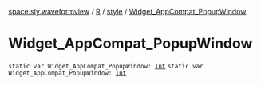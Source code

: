 [space.siy.waveformview](../../index.md) / [R](../index.md) / [style](index.md) / [Widget_AppCompat_PopupWindow](./-widget_-app-compat_-popup-window.md)

# Widget_AppCompat_PopupWindow

`static var Widget_AppCompat_PopupWindow: `[`Int`](https://kotlinlang.org/api/latest/jvm/stdlib/kotlin/-int/index.html)
`static var Widget_AppCompat_PopupWindow: `[`Int`](https://kotlinlang.org/api/latest/jvm/stdlib/kotlin/-int/index.html)